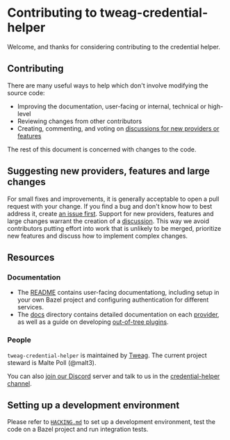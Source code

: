 # Contributing to tweag-credential-helper

Welcome, and thanks for considering contributing to the credential helper.

## Contributing

There are many useful ways to help which don't involve modifying the source code:

- Improving the documentation, user-facing or internal, technical or high-level
- Reviewing changes from other contributors
- Creating, commenting, and voting on [discussions for new providers or features][discussions]

The rest of this document is concerned with changes to the code.

## Suggesting new providers, features and large changes

For small fixes and improvements, it is generally acceptable to open a pull request with your change.
If you find a bug and don't know how to best address it, create [an issue first][new-issue-bug].
Support for new providers, features and large changes warrant the creation of a [discussion][discussions].
This way we avoid contributors putting effort into work that is unlikely to be merged, prioritize new features and discuss how to implement complex changes.

## Resources

### Documentation

- The [README](/README.md) contains user-facing documentationg, including setup in your own Bazel project and configuring authentication for different services.
- The [docs](/docs) directory contains detailed documentation on each [provider](/docs/providers/), as well as a guide on developing [out-of-tree plugins][plugins].

### People

`tweag-credential-helper` is maintained by [Tweag][tweag]. The current project steward is Malte Poll (@malt3).

You can also [join our Discord][discord-join] server and talk to us in the [credential-helper channel][discord-channel].

## Setting up a development environment

Please refer to [`HACKING.md`](/docs/HACKING.md) to set up a development environment, test the code on a Bazel project and run integration tests.

[discussions]: https://github.com/tweag/credential-helper/discussions
[plugins]: /docs/plugins.md
[new-issue-bug]: https://github.com/tweag/credential-helper/issues/new?assignees=&labels=type%3A+bug&projects=&template=bug_report.md
[discord-join]: https://discord.gg/vYDnJYBmax
[discord-channel]: https://discord.com/channels/1174731094726295632/1326155201748668499
[tweag]: https://www.tweag.io/
